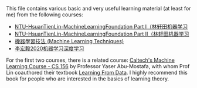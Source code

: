 This file contains various basic and very useful learning material (at least for me) from the following courses:

* [NTU-HsuanTienLin-MachineLearningFoundation Part I（林轩田机器学习](https://www.coursera.org/learn/ntumlone-mathematicalfoundations)
* [NTU-HsuanTienLin-MachineLearningFoundation Part II（林轩田机器学习](https://www.coursera.org/learn/ntumlone-algorithmicfoundations)
* [機器學習技法 (Machine Learning Techniques)](https://www.coursera.org/learn/machine-learning-techniques)
* [李宏毅2020机器学习深度学习](https://www.bilibili.com/video/av94519857/)
 
 For the first two courses, there is a related course:  [Caltech's Machine Learning Course - CS 156](https://www.youtube.com/watch?v=mbyG85GZ0PI&list=PLD63A284B7615313A) by Professor Yaser Abu-Mostafa, with whom Prof Lin coauthored their textbook [Learning From Data](https://www.amazon.com/Learning-Data-Yaser-S-Abu-Mostafa/dp/1600490069). I highly recommend this book for people who are interested in the basics of learning theory. 
